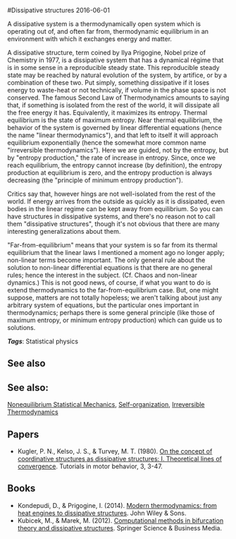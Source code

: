 
#Dissipative structures
2016-06-01

A dissipative system is a thermodynamically open system which is operating out of, and often far from, thermodynamic equilibrium in an environment with which it exchanges energy and matter.

A dissipative structure, term coined by Ilya Prigogine, Nobel prize of Chemistry in 1977, is a dissipative system that has a dynamical régime that is in some sense in a reproducible steady state. This reproducible steady state may be reached by natural evolution of the system, by artifice, or by a combination of these two. Put simply, something dissipative if it loses energy to waste-heat or not technically, if volume in the phase space is not conserved. The famous Second Law of Thermodynamics amounts to saying that, if something is isolated from the rest of the world, it will dissipate all the free energy it has. Equivalently, it maximizes its entropy. Thermal equilibrium is the state of maximum entropy.
Near thermal equilibrium, the behavior of the system is governed by linear differential equations (hence the name "linear thermodynamics"), and that left to itself it will approach equilibrium exponentially (hence the somewhat more common name "irreversible thermodynamics"). Here we are guided, not by the entropy, but by "entropy production," the rate of increase in entropy. Since, once we reach equilibrium, the entropy cannot increase (by definition), the entropy production at equilibrium is zero, and the entropy production is always decreasing (the "principle of minimum entropy production").

Critics say that,  however hings are not well-isolated from the rest of the world. If energy arrives from the outside as quickly as it is dissipated, even bodies in the linear regime can be kept away from equilibrium. So you can have structures in dissipative systems, and there's no reason not to call them "dissipative structures", though it's not obvious that there are many interesting generalizations about them.

"Far-from-equilibrium" means that your system is so far from its thermal equilibrium that the linear laws I mentioned a moment ago no longer apply; non-linear terms become important. The only general rule about the solution to non-linear differential equations is that there are no general rules; hence the interest in the subject. (Cf. Chaos and non-linear dynamics.) This is not good news, of course, if what you want to do is extend thermodynamics to the far-from-equilibrium case. But, one might suppose, matters are not totally hopeless; we aren't talking about just any arbitrary system of equations, but the particular ones important in thermodynamics; perhaps there is some general principle (like those of maximum entropy, or minimum entropy production) which can guide us to solutions.

***Tags***: Statistical physics

## See also
## See also:
[Nonequilibrium Statistical Mechanics](/nonequilibrium_statistical_mechanics), [Self-organization](/self-organization), [Irreversible Thermodynamics](/irreversible_thermodynamics)
## Papers
* Kugler, P. N., Kelso, J. S., & Turvey, M. T. (1980). [On the concept of coordinative structures as dissipative structures: I. Theoretical lines of convergence](http://web.haskins.yale.edu/Reprints/HL0297.pdf). Tutorials in motor behavior, 3, 3-47.

## Books
* Kondepudi, D., & Prigogine, I. (2014). [Modern thermodynamics: from heat engines to dissipative structures](https://www.goodreads.com/book/show/2144228.Modern_Thermodynamics). John Wiley & Sons.
* Kubicek, M., & Marek, M. (2012). [Computational methods in bifurcation theory and dissipative structures](https://www.goodreads.com/book/show/3505263-computational-methods-in-bifurcation-theory-and-dissipative-structures). Springer Science & Business Media.


